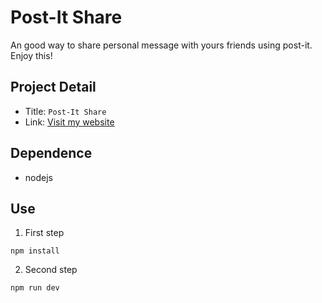 Post-It Share
===

An good way to share personal message with yours friends using post-it. Enjoy this!

## Project Detail
- Title:  `Post-It Share`
- Link: <a href="https://post-it-share-ff8b.onrender.com/" target="_blank">Visit my website</a>



## Dependence
- nodejs

## Use

1. First step
```
npm install
```

2. Second step
```
npm run dev
```